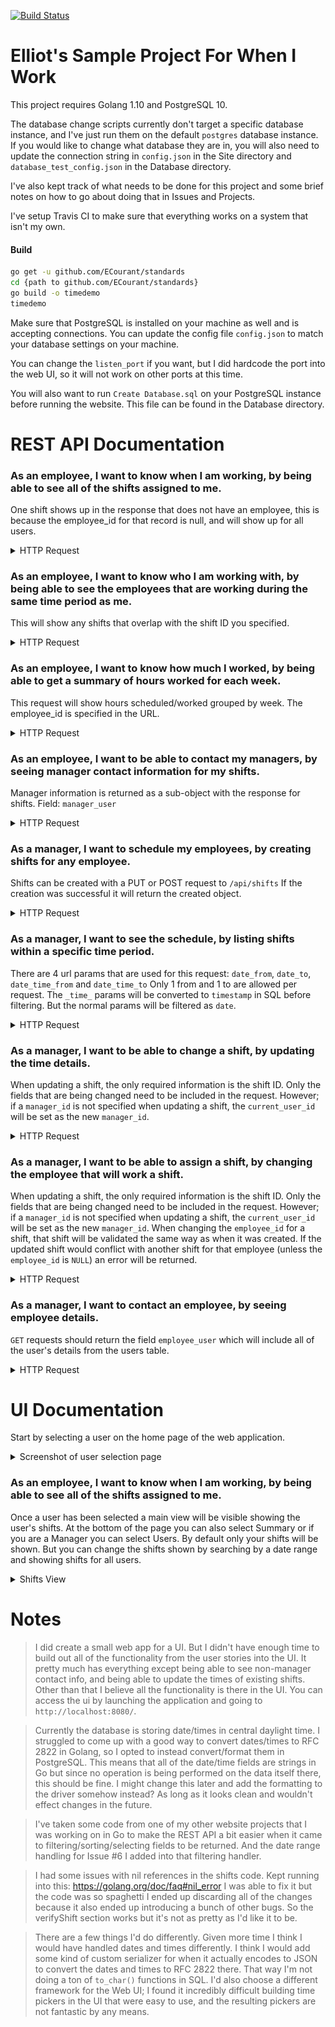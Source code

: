 [![Build Status](https://travis-ci.com/ECourant/standards.svg?branch=master)](https://travis-ci.com/ECourant/standards)

# Elliot's Sample Project For When I Work

This project requires Golang 1.10 and PostgreSQL 10. 

The database change scripts currently don't target a specific database instance, and I've just run them on the default `postgres` database instance. If you would like to change what database they are in, you will also need to update the connection string in `config.json` in the Site directory and `database_test_config.json` in the Database directory.

I've also kept track of what needs to be done for this project and some brief notes on how to go about doing that in Issues and Projects. 

I've setup Travis CI to make sure that everything works on a system that isn't my own. 

#### Build
```bash
go get -u github.com/ECourant/standards
cd {path to github.com/ECourant/standards}
go build -o timedemo
timedemo
```
Make sure that PostgreSQL is installed on your machine as well and is accepting connections.
You can update the config file `config.json` to match your database settings on your machine.

You can change the `listen_port` if you want, but I did hardcode the port into the web UI, so it will not work on other ports at this time.

You will also want to run `Create Database.sql` on your PostgreSQL instance before running the website. This file can be found in the Database directory.


# REST API Documentation

### As an employee, I want to know when I am working, by being able to see all of the shifts assigned to me.
One shift shows up in the response that does not have an employee, this is because the employee_id for that record is null, and will show up for all users.
<details><summary>HTTP Request</summary>
<p>

```http request
GET /api/shifts/mine?current_user_id=1

{
    "success": true,
    "results": [
        {
            "id": 114,
            "manager_id": 3,
            "manager_user": {
                "id": 3,
                "name": "Jenny",
                "phone": "1-800-867-5309",
                "role": "manager",
                "created_at": "Sun, Aug 19 11:02:20.537 2018",
                "updated_at": "Sun, Aug 19 11:02:20.537 2018"
            },
            "employee_id": 1,
            "employee_user": {
                "id": 1,
                "name": "Elliot",
                "email": "elliot@elliot.com",
                "role": "employee",
                "created_at": "Sun, Aug 19 11:02:20.537 2018",
                "updated_at": "Sun, Aug 19 11:02:20.537 2018"
            },
            "break": 0,
            "start_time": "Thu, Aug 02 19:31:46.631 2018",
            "end_time": "Thu, Aug 02 20:31:46.631 2018",
            "created_at": "Sun, Aug 19 11:02:25.736 2018",
            "updated_at": "Sun, Aug 19 11:02:25.736 2018"
        },
        {
            "id": 113,
            "manager_id": 3,
            "manager_user": {
                "id": 3,
                "name": "Jenny",
                "phone": "1-800-867-5309",
                "role": "manager",
                "created_at": "Sun, Aug 19 11:02:20.537 2018",
                "updated_at": "Sun, Aug 19 11:02:20.537 2018"
            },
            "break": 0,
            "start_time": "Tue, Aug 07 19:31:46.631 2018",
            "end_time": "Tue, Aug 07 20:31:46.631 2018",
            "created_at": "Sun, Aug 19 11:02:25.697 2018",
            "updated_at": "Sun, Aug 19 11:02:25.697 2018"
        }
    ]
}
```
</p>
</details>

### As an employee, I want to know who I am working with, by being able to see the employees that are working during the same time period as me.
This will show any shifts that overlap with the shift ID you specified.
<details><summary>HTTP Request</summary>
<p>

```http request
GET /api/shifts/overlapping/8?current_user_id=1

{
    "success": true,
    "results": {
        "id": 8,
        "manager_id": 3,
        "manager_user": {
            "id": 3,
            "name": "Jenny",
            "phone": "1-800-867-5309",
            "role": "manager",
            "created_at": "Sun, Aug 19 14:43:34.584 2018",
            "updated_at": "Sun, Aug 19 14:43:34.584 2018"
        },
        "employee_id": 2,
        "employee_user": {
            "id": 2,
            "name": "Jimmy",
            "email": "jimmy@johns.com",
            "role": "employee",
            "created_at": "Sun, Aug 19 14:43:34.584 2018",
            "updated_at": "Sun, Aug 19 14:43:34.584 2018"
        },
        "break": 0,
        "start_time": "Sun, Aug 19 13:43:34.640 2018",
        "end_time": "Sun, Aug 19 14:43:34.640 2018",
        "created_at": "Sun, Aug 19 14:43:34.640 2018",
        "updated_at": "Sun, Aug 19 14:43:34.640 2018",
        "shifts": [
            {
                "id": 5,
                "manager_id": 3,
                "employee_id": 1,
                "employee_user": {
                    "id": 1,
                    "name": "Elliot",
                    "email": "elliot@elliot.com",
                    "role": "employee",
                    "created_at": "Sun, Aug 19 14:43:34.584 2018",
                    "updated_at": "Sun, Aug 19 14:43:34.584 2018"
                },
                "break": 0,
                "start_time": "Sun, Aug 19 13:43:34.640 2018",
                "end_time": "Sun, Aug 19 14:43:34.640 2018",
                "created_at": "Sun, Aug 19 14:43:34.640 2018",
                "updated_at": "Sun, Aug 19 14:43:34.640 2018"
            },
            {
                "id": 6,
                "manager_id": 3,
                "break": 0,
                "start_time": "Sun, Aug 19 13:43:34.640 2018",
                "end_time": "Sun, Aug 19 14:43:34.640 2018",
                "created_at": "Sun, Aug 19 14:43:34.640 2018",
                "updated_at": "Sun, Aug 19 14:43:34.640 2018"
            }
        ]
    }
}
```
</p>
</details>

### As an employee, I want to know how much I worked, by being able to get a summary of hours worked for each week.
This request will show hours scheduled/worked grouped by week. The employee_id is specified in the URL.
<details><summary>HTTP Request</summary>
<p>

```http request
GET /api/summaries/3?current_user_id=1

{
    "success": true,
    "results": [
        {
            "employee_id": 3,
            "employee_user": {
                "id": 3,
                "name": "Jenny",
                "phone": "1-800-867-5309",
                "role": "manager",
                "created_at": "Sun, Aug 19 11:37:31.519 2018",
                "updated_at": "Sun, Aug 19 11:37:31.519 2018"
            },
            "week_start": "Mon, Aug 13 00:00:00.000 2018",
            "week_end": "Mon, Aug 20 00:00:00.000 2018",
            "total_shifts": 2,
            "total_scheduled_time": 3,
            "total_scheduled_time_formatted": "3 Hour(s) 0 Minute(s)",
            "total_worked_time": 0.05,
            "total_worked_time_formatted": "0 Hour(s) 2 Minute(s)",
            "total_break_time": 0,
            "total_break_time_formatted": "0 Hour(s) 0 Minute(s)"
        },
        {
            "employee_id": 3,
            "employee_user": {
                "id": 3,
                "name": "Jenny",
                "phone": "1-800-867-5309",
                "role": "manager",
                "created_at": "Sun, Aug 19 11:37:31.519 2018",
                "updated_at": "Sun, Aug 19 11:37:31.519 2018"
            },
            "week_start": "Mon, Aug 20 00:00:00.000 2018",
            "week_end": "Mon, Aug 27 00:00:00.000 2018",
            "total_shifts": 2,
            "total_scheduled_time": 8,
            "total_scheduled_time_formatted": "8 Hour(s) 0 Minute(s)",
            "total_worked_time": 0,
            "total_worked_time_formatted": "0 Hour(s) 0 Minute(s)",
            "total_break_time": 0,
            "total_break_time_formatted": "0 Hour(s) 0 Minute(s)"
        }
    ]
}
```     
</p>
</details>

### As an employee, I want to be able to contact my managers, by seeing manager contact information for my shifts.
Manager information is returned as a sub-object with the response for shifts. Field: `manager_user`
<details><summary>HTTP Request</summary>
<p>

```http request
GET /api/shifts/mine?current_user_id=1

{
    "success": true,
    "results": [
        {
            "id": 114,
            "manager_id": 3,
            "manager_user": {
                "id": 3,
                "name": "Jenny",
                "phone": "1-800-867-5309",
                "role": "manager",
                "created_at": "Sun, Aug 19 11:02:20.537 2018",
                "updated_at": "Sun, Aug 19 11:02:20.537 2018"
            },
            "employee_id": 1,
            "employee_user": {
                "id": 1,
                "name": "Elliot",
                "email": "elliot@elliot.com",
                "role": "employee",
                "created_at": "Sun, Aug 19 11:02:20.537 2018",
                "updated_at": "Sun, Aug 19 11:02:20.537 2018"
            },
            "break": 0,
            "start_time": "Thu, Aug 02 19:31:46.631 2018",
            "end_time": "Thu, Aug 02 20:31:46.631 2018",
            "created_at": "Sun, Aug 19 11:02:25.736 2018",
            "updated_at": "Sun, Aug 19 11:02:25.736 2018"
        }
    ]
}
```
</p>
</details>


### As a manager, I want to schedule my employees, by creating shifts for any employee.
Shifts can be created with a PUT or POST request to `/api/shifts`
If the creation was successful it will return the created object.
<details><summary>HTTP Request</summary>
<p>

```http request
POST /api/shifts?current_user_id=3
{
    "manager_id": 3,
    "employee_id": 1,
    "break": 0,
    "start_time": "Thu, Aug 1 19:31:46.631 2018",
    "end_time": "Thu, Aug 1 20:31:46.631 2018"
}



{
    "success": true,
    "results": {
        "id": 7,
        "manager_id": 3,
        "employee_id": 1,
        "break": 0,
        "start_time": "Wed, Aug 01 19:31:46.631 2018",
        "end_time": "Wed, Aug 01 20:31:46.631 2018",
        "created_at": "Sun, Aug 19 11:50:15.112 2018",
        "updated_at": "Sun, Aug 19 11:50:15.112 2018"
    }
}
```


If the creation was not successful, an error message will be returned. For example; if the start time comes after the end time.
```http request
POST /api/shifts?current_user_id=3
{
    "manager_id": 3,
    "employee_id": 1,
    "break": 0,
    "start_time": "Thu, Aug 3 19:31:46.631 2018",
    "end_time": "Thu, Aug 1 20:31:46.631 2018"
}



{
    "message": "Error, (start_time: Thu, Aug 3 19:31:46.631 2018) must come before (end_time: Thu, Aug 1 20:31:46.631 2018).",
    "success": false
}
```

Or if the shift time's conflict with another shift for that employee.
```http request
POST /api/shifts?current_user_id=3
{
    "manager_id": 3,
    "employee_id": 1,
    "break": 0,
    "start_time": "Thu, Aug 2 19:31:46.631 2018",
    "end_time": "Thu, Aug 2 20:31:46.631 2018"
}



{
    "message": "Error, 1 shift(s) already exist for user ID 1 during the start/end time. Conflicting shift(s): 7.",
    "success": false
}
```
</p>
</details>


### As a manager, I want to see the schedule, by listing shifts within a specific time period.
There are 4 url params that are used for this request: `date_from`, `date_to`, `date_time_from` and `date_time_to`
Only 1 from and 1 to are allowed per request. The `_time_` params will be converted to `timestamp` in SQL before filtering.
But the normal params will be filtered as `date`. 
<details><summary>HTTP Request</summary>
<p>

```http request
GET /api/shifts?current_user_id=1&date_from=2018-08-01&date_to=2018-08-06

{
    "success": true,
    "results": [
        {
            "id": 7,
            "manager_id": 3,
            "manager_user": {
                "id": 3,
                "name": "Jenny",
                "phone": "1-800-867-5309",
                "role": "manager",
                "created_at": "Sun, Aug 19 11:57:32.489 2018",
                "updated_at": "Sun, Aug 19 11:57:32.489 2018"
            },
            "employee_id": 1,
            "employee_user": {
                "id": 1,
                "name": "Elliot",
                "email": "elliot@elliot.com",
                "role": "employee",
                "created_at": "Sun, Aug 19 11:57:32.489 2018",
                "updated_at": "Sun, Aug 19 11:57:32.489 2018"
            },
            "break": 0,
            "start_time": "Thu, Aug 02 19:31:46.631 2018",
            "end_time": "Thu, Aug 02 20:31:46.631 2018",
            "created_at": "Sun, Aug 19 11:57:32.618 2018",
            "updated_at": "Sun, Aug 19 11:57:32.618 2018"
        }
    ]
}
```
</p>
</details>


### As a manager, I want to be able to change a shift, by updating the time details.
When updating a shift, the only required information is the shift ID. Only the fields that are being changed need to be included in the request.
However; if a `manager_id` is not specified when updating a shift, the `current_user_id` will be set as the new `manager_id`.
<details><summary>HTTP Request</summary>
<p>

```http request
PUT /api/shifts/1?current_user_id=3
{
    "start_time": "Sun, Aug 19 18:30:00.000 2018",
    "end_time": "Mon, Aug 19 20:30:00.00 2018"
}



{
    "success": true,
    "results": {
        "id": 1,
        "manager_id": 3,
        "employee_id": 3,
        "break": 1,
        "start_time": "Sun, Aug 19 18:30:00.000 2018",
        "end_time": "Sun, Aug 19 20:30:00.000 2018",
        "created_at": "Sun, Aug 19 12:05:11.306 2018",
        "updated_at": "Sun, Aug 19 12:05:11.387 2018"
    }
}
```
</p>
</details>



### As a manager, I want to be able to assign a shift, by changing the employee that will work a shift.
When updating a shift, the only required information is the shift ID. Only the fields that are being changed need to be included in the request.
However; if a `manager_id` is not specified when updating a shift, the `current_user_id` will be set as the new `manager_id`.
When changing the `employee_id` for a shift, that shift will be validated the same way as when it was created.
If the updated shift would conflict with another shift for that employee (unless the `employee_id` is `NULL`) an error will be returned.
<details><summary>HTTP Request</summary>
<p>

```http request
PUT /api/shifts/1?current_user_id=3
{
    "employee_id": 2
}



{
    "success": true,
    "results": {
        "id": 1,
        "manager_id": 3,
        "employee_id": 2,
        "break": 1,
        "start_time": "Sun, Aug 19 18:30:00.000 2018",
        "end_time": "Sun, Aug 19 20:30:00.000 2018",
        "created_at": "Sun, Aug 19 12:05:11.306 2018",
        "updated_at": "Sun, Aug 19 12:05:11.387 2018"
    }
}
```
</p>
</details>



### As a manager, I want to contact an employee, by seeing employee details.
`GET` requests should return the field `employee_user` which will include all of the user's details from the users table.
<details><summary>HTTP Request</summary>
<p>

```http request
GET /api/shifts?current_user_id=3&date_from=2018-08-01&date_to=2018-08-06

{
    "success": true,
    "results": [
        {
            "id": 7,
            "manager_id": 3,
            "manager_user": {
                "id": 3,
                "name": "Jenny",
                "phone": "1-800-867-5309",
                "role": "manager",
                "created_at": "Sun, Aug 19 11:57:32.489 2018",
                "updated_at": "Sun, Aug 19 11:57:32.489 2018"
            },
            "employee_id": 1,
            "employee_user": {
                "id": 1,
                "name": "Elliot",
                "email": "elliot@elliot.com",
                "role": "employee",
                "created_at": "Sun, Aug 19 11:57:32.489 2018",
                "updated_at": "Sun, Aug 19 11:57:32.489 2018"
            },
            "break": 0,
            "start_time": "Thu, Aug 02 19:31:46.631 2018",
            "end_time": "Thu, Aug 02 20:31:46.631 2018",
            "created_at": "Sun, Aug 19 11:57:32.618 2018",
            "updated_at": "Sun, Aug 19 11:57:32.618 2018"
        }
    ]
}
```

Or the users endpoint can be queried directly.
```http request
GET /api/users?current_user_id=3

{
    "success": true,
    "results": [
        {
            "id": 1,
            "name": "Elliot",
            "email": "elliot@elliot.com",
            "role": "employee",
            "created_at": "Sun, Aug 19 12:05:11.306 2018",
            "updated_at": "Sun, Aug 19 12:05:11.306 2018"
        },
        {
            "id": 2,
            "name": "Jimmy",
            "email": "jimmy@johns.com",
            "role": "employee",
            "created_at": "Sun, Aug 19 12:05:11.306 2018",
            "updated_at": "Sun, Aug 19 12:05:11.306 2018"
        },
        {
            "id": 3,
            "name": "Jenny",
            "phone": "1-800-867-5309",
            "role": "manager",
            "created_at": "Sun, Aug 19 12:05:11.306 2018",
            "updated_at": "Sun, Aug 19 12:05:11.306 2018"
        },
        {
            "id": 4,
            "name": "Henry",
            "phone": "1-800-123-4561",
            "role": "employee",
            "created_at": "Sun, Aug 19 12:05:11.306 2018",
            "updated_at": "Sun, Aug 19 12:05:11.306 2018"
        }
    ]
}
```
</p>
</details>

# UI Documentation
Start by selecting a user on the home page of the web application.
<details><summary>Screenshot of user selection page</summary>
<p>

![alt text][select_a_user]

</p>
</details>

### As an employee, I want to know when I am working, by being able to see all of the shifts assigned to me.
Once a user has been selected a main view will be visible showing the user's shifts.
At the bottom of the page you can also select Summary or if you are a Manager you can select Users.
By default only your shifts will be shown. But you can change the shifts shown by searching by a date range and showing shifts for all users.
<details><summary>Shifts View</summary>
<p>

![alt text][app_view_shifts]

![alt text][app_view_shifts_filter]

</p>
</details>




[select_a_user]: https://github.com/ECourant/standards/raw/changes/images/select_a_user.png "User Selection"
[app_view_shifts]: https://github.com/ECourant/standards/raw/changes/images/app_view_shifts.png "App View Shifts"
[app_view_shifts_filter]: https://github.com/ECourant/standards/raw/changes/images/app_view_shifts_filter.png "App View Shifts Filter"


# Notes
> I did create a small web app for a UI. But I didn't have enough time to build out all of the functionality from the user stories into the UI. It pretty much has everything except being able to see non-manager contact info, and being able to update the times of existing shifts. Other than that I believe all the functionality is there in the UI. You can access the ui by launching the application and going to `http://localhost:8080/`. 

> Currently the database is storing date/times in central daylight time. I struggled to come up with a good way to convert dates/times to RFC 2822 in Golang, so I opted to instead convert/format them in PostgreSQL. This means that all of the date/time fields are strings in Go but since no operation is being performed on the data itself there, this should be fine. I might change this later and add the formatting to the driver somehow instead? As long as it looks clean and wouldn't effect changes in the future.

> I've taken some code from one of my other website projects that I was working on in Go to make the REST API a bit easier when it came to filtering/sorting/selecting fields to be returned. And the date range handling for Issue #6 I added into that filtering handler.

> I had some issues with nil references in the shifts code. Kept running into this: https://golang.org/doc/faq#nil_error I was able to fix it but the code was so spaghetti I ended up discarding all of the changes because it also ended up introducing a bunch of other bugs. So the verifyShift section works but it's not as pretty as I'd like it to be.

> There are a few things I'd do differently. Given more time I think I would have handled dates and times differently. I think I would add some kind of custom serializer for when it actually encodes to JSON to convert the dates and times to RFC 2822 there. That way I'm not doing a ton of `to_char()` functions in SQL. I'd also choose a different framework for the Web UI; I found it incredibly difficult building time pickers in the UI that were easy to use, and the resulting pickers are not fantastic by any means.